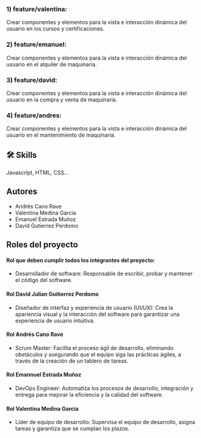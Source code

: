 ### 1) feature/valentina:

Crear componentes y elementos para la vista e interacción dinámica del usuario en los cursos y certificaciones.

### 2) feature/emanuel:

Crear componentes y elementos para la vista e interacción dinámica del usuario en el alquiler de maquinaria.

### 3) feature/david:

Crear componentes y elementos para la vista e interacción dinámica del usuario en la compra y venta de maquinaria.

### 4) feature/andres:

Crear componentes y elementos para la vista e interacción dinámica del usuario en el mantenimiento de maquinaria.


## 🛠 Skills
Javascript, HTML, CSS...



## Autores

- Andrés Cano Rave
- Valentina Medina Garcia
- Emanuel Estrada Muñoz
- David Gutierrez Perdomo

## Roles del proyecto

#### Rol que deben cumplir todos los integrantes del proyecto:

- Desarrollador de software: Responsable de escribir, probar y mantener el código del software.

#### Rol David Julian Guitierrez Perdomo
- Diseñador de interfaz y experiencia de usuario (UI/UX): Crea la apariencia visual y la interacción del software para garantizar una experiencia de usuario intuitiva.

#### Rol Andrés Cano Rave
- Scrum Master: Facilita el proceso ágil de desarrollo, eliminando obstáculos y asegurando que el equipo siga las prácticas ágiles, a través de la creación de un tablero de tareas.

#### Rol Emannuel Estrada Muñoz
- DevOps Engineer: Automatiza los procesos de desarrollo, integración y entrega para mejorar la eficiencia y la calidad del software.


#### Rol Valentina Medina Garcia
- Líder de equipo de desarrollo: Supervisa el equipo de desarrollo, asigna tareas y garantiza que se cumplan los plazos.


